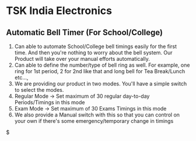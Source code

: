 # TSK India Electronics

## Automatic Bell Timer (For School/College)
1. Can able to automate School/College bell timings easily for the first time. And then you're nothing to worry about the bell system. Our Product will take over your manual efforts automatically.
2. Can able to define the number/type of bell ring as well. For example, one ring for 1st period, 2 for 2nd like that and long bell for Tea Break/Lunch etc...,
3. We are providing our product in two modes. You'll have a simple switch to select the modes.
  1. Regular Mode -> Set maximum of 30 regular day-to-day Periods/Timings in this mode
  2. Exam Mode -> Set maximum of 30 Exams Timings in this mode
4. We also provide a Manual switch with this so that you can control on your own if there's some emergency/temporary change in timings

$ 
